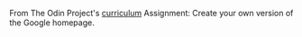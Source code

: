 From The Odin Project's [curriculum](http://www.theodinproject.com/courses/web-development-101/lessons/html-css)
Assignment: Create your own version of the Google homepage.